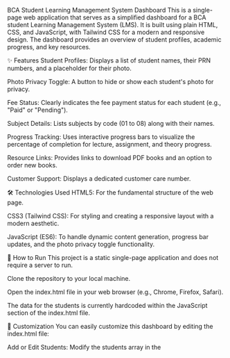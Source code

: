 BCA Student Learning Management System Dashboard
This is a single-page web application that serves as a simplified dashboard for a BCA student Learning Management System (LMS). It is built using plain HTML, CSS, and JavaScript, with Tailwind CSS for a modern and responsive design. The dashboard provides an overview of student profiles, academic progress, and key resources.

✨ Features
Student Profiles: Displays a list of student names, their PRN numbers, and a placeholder for their photo.

Photo Privacy Toggle: A button to hide or show each student's photo for privacy.

Fee Status: Clearly indicates the fee payment status for each student (e.g., "Paid" or "Pending").

Subject Details: Lists subjects by code (01 to 08) along with their names.

Progress Tracking: Uses interactive progress bars to visualize the percentage of completion for lecture, assignment, and theory progress.

Resource Links: Provides links to download PDF books and an option to order new books.

Customer Support: Displays a dedicated customer care number.

🛠️ Technologies Used
HTML5: For the fundamental structure of the web page.

CSS3 (Tailwind CSS): For styling and creating a responsive layout with a modern aesthetic.

JavaScript (ES6): To handle dynamic content generation, progress bar updates, and the photo privacy toggle functionality.

🚀 How to Run
This project is a static single-page application and does not require a server to run.

Clone the repository to your local machine.

Open the index.html file in your web browser (e.g., Chrome, Firefox, Safari).

The data for the students is currently hardcoded within the JavaScript section of the index.html file.

📝 Customization
You can easily customize this dashboard by editing the index.html file:

Add or Edit Students: Modify the students array in the <script> tag to add new students, update existing data, or change their progress values.

Change Styling: Adjust the Tailwind CSS classes or the custom CSS in the <style> tag to change the colors, fonts, or layout.

Update Links: Change the pdfBookLink and orderBookLink values for each student to point to actual resources.
